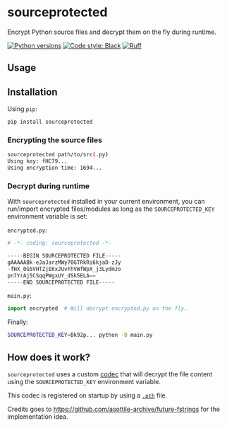 # sourceprotected

Encrypt Python source files and decrypt them on the fly during runtime.

[![Python versions](https://img.shields.io/badge/python-3.8%20%7C%203.9%20%7C%203.10%20%7C%203.11-blue.svg)](https://www.python.org/downloads/)
[![Code style: Black](https://img.shields.io/badge/code%20style-black-000000.svg)](https://black.readthedocs.io/en/stable/)
[![Ruff](https://img.shields.io/endpoint?url=https://raw.githubusercontent.com/astral-sh/ruff/main/assets/badge/v2.json)](https://github.com/astral-sh/ruff)

## Usage

## Installation

Using `pip`:

```sh
pip install sourceprotected
```

### Encrypting the source files

```sh
sourceprotected path/to/src(.py)
Using key: fHC79...
Using encryption time: 1694...
```

### Decrypt during runtime

With `sourceprotected` installed in your current environment, you can run/import encrypted files/modules as long as the `SOURCEPROTECTED_KEY` environment variable is set:

`encrypted.py`:

```python
# -*- coding: sourceprotected -*-

-----BEGIN SOURCEPROTECTED FILE-----
gAAAAABk-eJaJarzMWy70GTRkRi6kjaD-zJy
-fHX_0G5VHTZjEKxJUvFhVWfWpX_j3LydmJo
pn7YrAj5CSqqPWgxUY_dSk5ELA==
-----END SOURCEPROTECTED FILE-----
```

`main.py`:

```python
import encrypted  # Will decrypt encrypted.py on the fly.
```

Finally:

```sh
SOURCEPROTECTED_KEY=Bk92p... python -B main.py
```

## How does it work?

`sourceprotected` uses a custom [codec](https://docs.python.org/3/library/codecs.html) that will decrypt the file content using the `SOURCEPROTECTED_KEY` environment variable.

This codec is registered on startup by using a [`.pth`](https://docs.python.org/3/library/site.html) file.

Credits goes to https://github.com/asottile-archive/future-fstrings for the implementation idea.
